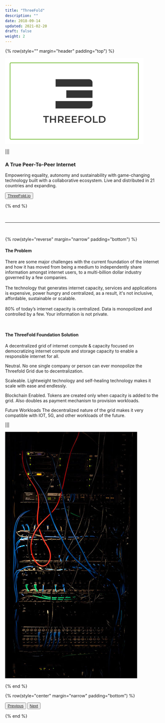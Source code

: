 ```yaml
---
title: "ThreeFold"
description: ""
date: 2018-09-14
updated: 2021-02-20
draft: false
weight: 2
---
```


<div class="container mx-auto">

{% row(style="" margin="header" padding="top") %}

![Image](./img/tft.png#mx-auto)

|||

### A True Peer-To-Peer Internet

Empowering equality, autonomy and sustainability with game-changing technology built with a collaborative ecosystem.
Live and distributed in 21 countries and expanding.

<button><a href="https://threefold.io/" target="_blank">ThreeFold.io</a></button>


{% end %}

<br>

<hr>

<br>


{% row(style="reverse" margin="narrow" padding="bottom") %}

#### The Problem

<p class="text-base">There are some major challenges with the current foundation of the internet and how it has moved from being a medium to independently share information amongst internet users, to a multi-billion dollar industry governed by a few companies.<br><br>The technology that generates internet capacity, services and applications is expensive, power hungry and centralized, as a result, it's not inclusive, affordable, sustainable or scalable.
<br><br>80% of today’s internet capacity is centralized. Data is monopolized and controlled by a few. Your information is not private.</p>

<br>

#### The ThreeFold Foundation Solution

<p class="text-base">A decentralized grid of internet compute & capacity focused on democratizing internet compute and storage capacity to enable a responsible internet for all.</p>

<p class="text-base"><spain class="font-bold">Neutral.</spain> No one single company or person can ever monopolize the Threefold Grid due to decentralization.</p>

<p class="text-base"><spain class="font-bold">Scaleable.</spain> Lightweight technology and self-healing technology makes it scale with ease and endlessly.</p>

<p class="text-base"><spain class="font-bold">Blockchain Enabled.</spain> Tokens are created only when capacity is added to the grid. Also doubles as payment mechanism to provision workloads.</p>

<p class="text-base"><spain class="font-bold">Future Workloads</spain> The decentralized nature of the grid makes it very compatible with IOT, 5G, and other workloads of the future.</p>


|||

![Image](./img/server.jpg#mx-auto)


{% end %}

{% row(style="center" margin="narrow" padding="bottom") %}

<button>[Previous](/projects/wavetwo/tftech)</button>
<button>[Next](/projects/wavetwo/fairswap)</button>

{% end %}

</div>

